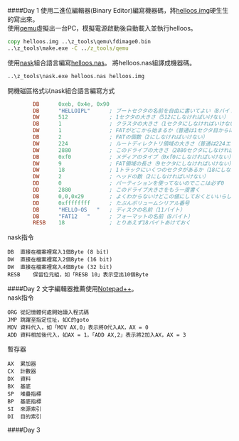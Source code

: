 ####Day 1
使用二進位編輯器(Binary Editor)編寫機器碼，將[helloos.img](projects/01_day/helloos0/helloos.img)硬生生的寫出來。<br>
使用[qemu](tolset/z_tools/qemu)虛擬出一台PC，模擬電源啟動後自動載入並執行helloos。<br>
```bat
copy helloos.img ..\z_tools\qemu\fdimage0.bin
..\z_tools\make.exe	-C ../z_tools/qemu
```
使用[nask](tolset/z_tools/nask.exe)組合語言編寫[helloos.nas](projects/01_day/helloos1/helloos.nas)。
將helloos.nas組譯成機器碼。<br>
```bat
..\z_tools\nask.exe helloos.nas helloos.img
```
開機磁區格式以nask組合語言編寫方式
```NASM
		DB		0xeb, 0x4e, 0x90
		DB		"HELLOIPL"		; ブートセクタの名前を自由に書いてよい（8バイト）
		DW		512				; 1セクタの大きさ（512にしなければいけない）
		DB		1				; クラスタの大きさ（1セクタにしなければいけない）
		DW		1				; FATがどこから始まるか（普通は1セクタ目からにする）
		DB		2				; FATの個数（2にしなければいけない）
		DW		224				; ルートディレクトリ領域の大きさ（普通は224エントリにする）
		DW		2880			; このドライブの大きさ（2880セクタにしなければいけない）
		DB		0xf0			; メディアのタイプ（0xf0にしなければいけない）
		DW		9				; FAT領域の長さ（9セクタにしなければいけない）
		DW		18				; 1トラックにいくつのセクタがあるか（18にしなければいけない）
		DW		2				; ヘッドの数（2にしなければいけない）
		DD		0				; パーティションを使ってないのでここは必ず0
		DD		2880			; このドライブ大きさをもう一度書く
		DB		0,0,0x29		; よくわからないけどこの値にしておくといいらしい
		DD		0xffffffff		; たぶんボリュームシリアル番号
		DB		"HELLO-OS   "	; ディスクの名前（11バイト）
		DB		"FAT12   "		; フォーマットの名前（8バイト）
		RESB	18				; とりあえず18バイトあけておく
```

nask指令
```
DB	直接在檔案裡寫入1個Byte (8 bit)
DW	直接在檔案裡寫入2個Byte (16 bit)
DW	直接在檔案裡寫入4個Byte (32 bit)
RESB	保留位元組，如「RESB 10」表示空出10個Byte
```

####Day 2
文字編輯器推薦使用[Notepad++](https://notepad-plus-plus.org/)。<br>
nask指令
```
ORG	從記憶體何處開始讀入程式碼
JMP	跳躍至指定位址，如C的goto
MOV	資料代入，如「MOV AX,0」表示將0代入AX，AX = 0
ADD	資料相加後代入，如AX = 1，「ADD AX,2」表示將2加入AX，AX = 3
```
暫存器
```
AX	累加器
CX	計數器
DX	資料
BX	基底
SP	堆疊指標
BP	基底指標
SI	來源索引
DI	目的索引

```

####Day 3
